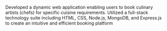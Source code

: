 Developed a dynamic web application enabling users to book culinary artists (chefs) for specific cuisine requirements.
Utilized a full-stack technology suite including HTML, CSS, Node.js, MongoDB, and Express.js to create an intuitive and efficient booking platform

